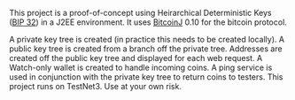 This project is a proof-of-concept using Heirarchical Deterministic Keys ([BIP 32](https://en.bitcoin.it/wiki/BIP_0032)) in a J2EE environment.  It uses [BitcoinJ](https://code.google.com/p/bitcoinj/) 0.10 for the bitcoin protocol.   

A private key tree is created (in practice this needs to be created locally). A public key tree is created from a branch off the private tree. Addresses are created off the public key tree and displayed for each web request.  A Watch-only wallet is created to handle incoming coins.  A ping service is used in conjunction with the private key tree to return coins to testers.  This project runs on TestNet3. Use at your own risk.
